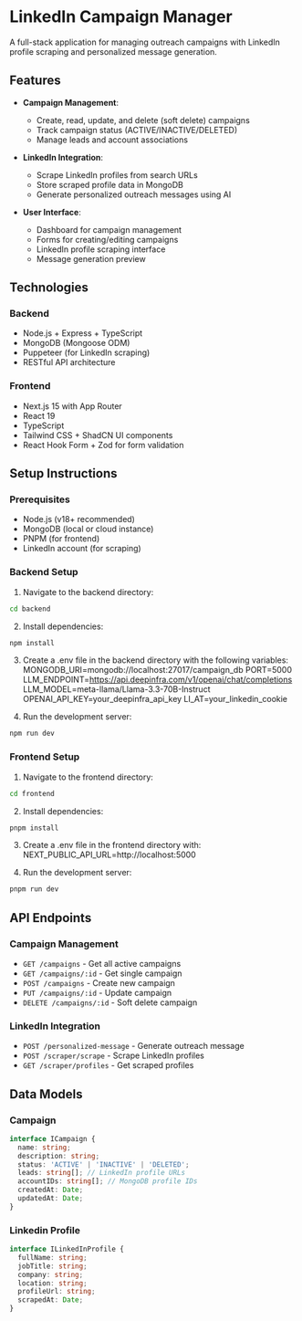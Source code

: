 # LinkedIn Campaign Manager

A full-stack application for managing outreach campaigns with LinkedIn profile scraping and personalized message generation.


## Features

- **Campaign Management**:
  - Create, read, update, and delete (soft delete) campaigns
  - Track campaign status (ACTIVE/INACTIVE/DELETED)
  - Manage leads and account associations

- **LinkedIn Integration**:
  - Scrape LinkedIn profiles from search URLs
  - Store scraped profile data in MongoDB
  - Generate personalized outreach messages using AI

- **User Interface**:
  - Dashboard for campaign management
  - Forms for creating/editing campaigns
  - LinkedIn profile scraping interface
  - Message generation preview

## Technologies

### Backend
- Node.js + Express + TypeScript
- MongoDB (Mongoose ODM)
- Puppeteer (for LinkedIn scraping)
- RESTful API architecture

### Frontend
- Next.js 15 with App Router
- React 19
- TypeScript
- Tailwind CSS + ShadCN UI components
- React Hook Form + Zod for form validation

## Setup Instructions

### Prerequisites
- Node.js (v18+ recommended)
- MongoDB (local or cloud instance)
- PNPM (for frontend)
- LinkedIn account (for scraping)

### Backend Setup
1. Navigate to the backend directory:
```bash
cd backend
```

2. Install dependencies:
```bash
npm install
```

3. Create a .env file in the backend directory with the following variables:
MONGODB_URI=mongodb://localhost:27017/campaign_db
PORT=5000
LLM_ENDPOINT=https://api.deepinfra.com/v1/openai/chat/completions
LLM_MODEL=meta-llama/Llama-3.3-70B-Instruct
OPENAI_API_KEY=your_deepinfra_api_key
LI_AT=your_linkedin_cookie

4. Run the development server:
```bash
npm run dev
```

### Frontend Setup
1. Navigate to the frontend directory:
```bash
cd frontend
```

2. Install dependencies:
```bash
pnpm install
```

3. Create a .env file in the frontend directory with:
NEXT_PUBLIC_API_URL=http://localhost:5000

4. Run the development server:
```bash
pnpm run dev
```

## API Endpoints

### Campaign Management

- `GET /campaigns` - Get all active campaigns
- `GET /campaigns/:id` - Get single campaign
- `POST /campaigns` - Create new campaign
- `PUT /campaigns/:id` - Update campaign
- `DELETE /campaigns/:id` - Soft delete campaign

### LinkedIn Integration

- `POST /personalized-message` - Generate outreach message
- `POST /scraper/scrape` - Scrape LinkedIn profiles
- `GET /scraper/profiles` - Get scraped profiles

## Data Models

### Campaign

```typescript
interface ICampaign {
  name: string;
  description: string;
  status: 'ACTIVE' | 'INACTIVE' | 'DELETED';
  leads: string[]; // LinkedIn profile URLs
  accountIDs: string[]; // MongoDB profile IDs
  createdAt: Date;
  updatedAt: Date;
}
```

### Linkedin Profile

```typescript
interface ILinkedInProfile {
  fullName: string;
  jobTitle: string;
  company: string;
  location: string;
  profileUrl: string;
  scrapedAt: Date;
}
```

